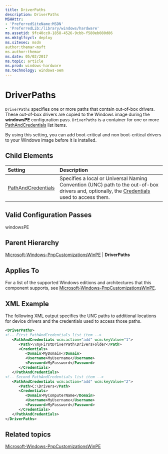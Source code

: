 ```yaml
---
title: DriverPaths
description: DriverPaths
MSHAttr:
- 'PreferredSiteName:MSDN'
- 'PreferredLib:/library/windows/hardware'
ms.assetid: 9fc40cc0-1858-4526-9cbb-f580eb080d86
ms.mktglfcycl: deploy
ms.sitesec: msdn
author:themar-msft
ms.author:themar
ms.date: 05/02/2017
ms.topic: article
ms.prod: windows-hardware
ms.technology: windows-oem
---
```

# DriverPaths

`DriverPaths` specifies one or more paths that contain out-of-box drivers. These out-of-box drivers are copied to the Windows image during the **windowsPE** configuration pass. `DriverPaths` is a container for one or more [PathAndCredentials](microsoft-windows-pnpcustomizationswinpe-driverpaths-pathandcredentials.md) list items.

By using this setting, you can add boot-critical and non boot–critical drivers to your Windows image before it is installed.

## Child Elements

| Setting                 | Description                                                                           |
|:------------------------|:--------------------------------------------------------------------------------------|
| [PathAndCredentials](microsoft-windows-pnpcustomizationswinpe-driverpaths-pathandcredentials.md) | Specifies a local or Universal Naming Convention (UNC) path to the out-of-box drivers and, optionally, the [Credentials](microsoft-windows-pnpcustomizationswinpe-driverpaths-pathandcredentials-credentials.md) used to access them. |

## Valid Configuration Passes

windowsPE

## Parent Hierarchy

[Microsoft-Windows-PnpCustomizationsWinPE](microsoft-windows-pnpcustomizationswinpe.md) | **DriverPaths**

## Applies To

For a list of the supported Windows editions and architectures that this component supports, see [Microsoft-Windows-PnpCustomizationsWinPE](microsoft-windows-pnpcustomizationswinpe.md).

## XML Example

The following XML output specifies the UNC paths to additional locations for device drivers and the credentials used to access those paths.

```XML
<DriverPaths>
<!-- First PathAndCredentials list item -->
   <PathAndCredentials wcm:action="add" wcm:keyValue="1">
      <Path>\\myFirstDriverPath\DriversFolder</Path>
      <Credentials>
         <Domain>MyDomain</Domain>
         <Username>MyUsername</Username>
         <Password>MyPassword</Password>
      </Credentials>
   </PathAndCredentials>
<!-- Second PathAndCredentials list item -->
   <PathAndCredentials wcm:action="add" wcm:keyValue="2">
      <Path>C:\Drivers</Path>
      <Credentials>
         <Domain>MyComputerName</Domain>
         <Username>MyUsername</Username>
         <Password>MyPassword</Password>
      </Credentials>
   </PathAndCredentials>
</DriverPaths>
```

## Related topics

[Microsoft-Windows-PnpCustomizationsWinPE](microsoft-windows-pnpcustomizationswinpe.md)
